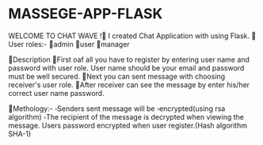 # MASSEGE-APP-FLASK
WELCOME TO CHAT WAVE  !📩
I  created Chat Application with using Flask.
🛑User roles:-
🔹admin
🔹user
🔹manager

🛑Description 
🔸First oaf all you have to register by entering user name and password with user role. User name should be your email  and password must be well secured.
🔸Next you can sent message with choosing receiver's user role.
🔸After receiver can see the message by enter his/her correct user name password.

🛑Methology:-
▫️Senders sent message will be ▫️encrypted(using rsa algorithm)
▫️The recipient of the message  is decrypted when viewing the message.
Users password encrypted when user register.(Hash algorithm SHA-1)
